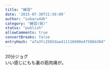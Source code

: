 ```yaml
---
title: "練習"
date: '2015-07-30T21:50:00'
author: "subaru44k"
category: "練習(弱)"
status: "publish"
allowComments: true
convertBreaks: false
entryHash: "a7a3fc2502daa411116690e47586b304"
---
```

20分ジョグ<br>
いい感じにもも裏の筋肉痛が。

